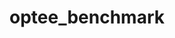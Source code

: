 ---
parent_project: optee
permalink: /engineering/projects/optee/optee_benchmark/
project_link_name: optee_benchmark
project_stats: 'true'
project_url: https://github.com/linaro-swg/optee_benchmark
title: optee_benchmark
image:
  featured: 'true'
  path: /assets/images/projects/op-tee.png
display: "false"
---